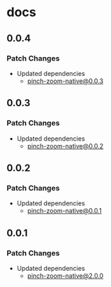 # docs

## 0.0.4

### Patch Changes

- Updated dependencies
  - pinch-zoom-native@0.0.3

## 0.0.3

### Patch Changes

- Updated dependencies
  - pinch-zoom-native@0.0.2

## 0.0.2

### Patch Changes

- Updated dependencies
  - pinch-zoom-native@0.0.1

## 0.0.1

### Patch Changes

- Updated dependencies
  - pinch-zoom-native@2.0.0

